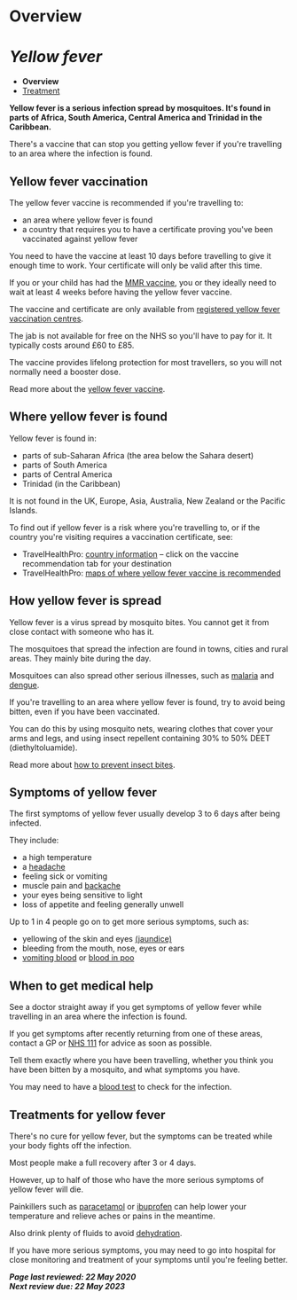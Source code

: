 <!-- Yellow fever -->

# **Overview**

# *Yellow fever*

- **Overview**
- [Treatment](yellow-fever-vaccination.md)

**Yellow fever is a serious infection spread by  mosquitoes. It's found in parts of Africa, South America, Central  America and Trinidad in the Caribbean.**

There's a vaccine that can stop you getting yellow fever if you're travelling to an area where the infection is found.

## Yellow fever vaccination

The yellow fever vaccine is recommended if you're travelling to:

- an area where yellow fever is found
- a country that requires you to have a certificate proving you've been vaccinated against yellow fever

You need to have the vaccine at least 10 days before travelling to give it  enough time to work. Your certificate will only be valid after this  time.

If you or your child has had the [MMR vaccine](https://www.nhs.uk/conditions/vaccinations/mmr-vaccine/), you or they ideally need to wait at least 4 weeks before having the yellow fever vaccine.

The vaccine and certificate are only available from [registered yellow fever vaccination centres](https://nathnacyfzone.org.uk/search-centres).

The jab is not available for free on the NHS so you'll have to pay for it. It typically costs around £60 to £85.

The vaccine provides lifelong protection for most travellers, so you will not normally need a booster dose.

Read more about the [yellow fever vaccine](https://www.nhs.uk/conditions/yellow-fever/vaccination/).

## Where yellow fever is found

Yellow fever is found in:

- parts of sub-Saharan Africa (the area below the Sahara desert)
- parts of South America
- parts of Central America
- Trinidad (in the Caribbean)

It is not found in the UK, Europe, Asia, Australia, New Zealand or the Pacific Islands.

To find out if yellow fever is a risk where you're travelling to, or  if the country you're visiting requires a vaccination certificate, see:

- TravelHealthPro: [country information](https://travelhealthpro.org.uk/countries) – click on the vaccine recommendation tab for your destination
- TravelHealthPro: [maps of where yellow fever vaccine is recommended](https://nathnacyfzone.org.uk/factsheet/60/yellow-fever-maps)

## How yellow fever is spread

Yellow fever is a virus spread by mosquito bites. You cannot get it from close contact with someone who has it.

The mosquitoes that spread the infection are found in towns, cities and rural areas. They mainly bite during the day.

Mosquitoes can also spread other serious illnesses, such as [malaria](https://www.nhs.uk/conditions/malaria/) and [dengue](https://www.nhs.uk/conditions/dengue/).

If you're travelling to an area where yellow fever is found, try to avoid being bitten, even if you have been vaccinated. 

You can do this by using mosquito nets, wearing clothes that cover your  arms and legs, and using insect repellent containing 30% to 50% DEET  (diethyltoluamide).

Read more about [how to prevent insect bites](https://www.nhs.uk/conditions/insect-bites-and-stings/prevention/).

## Symptoms of yellow fever

The first symptoms of yellow fever usually develop 3 to 6 days after being infected.

They include:

- a high temperature
- a [headache](https://www.nhs.uk/conditions/headaches/)
- feeling sick or vomiting
- muscle pain and [backache](https://www.nhs.uk/conditions/back-pain/)
- your eyes being sensitive to light
- loss of appetite and feeling generally unwell

Up to 1 in 4 people go on to get more serious symptoms, such as:

- yellowing of the skin and eyes [(jaundice)](https://www.nhs.uk/conditions/jaundice/)
- bleeding from the mouth, nose, eyes or ears
- [vomiting blood](https://www.nhs.uk/conditions/vomiting-blood/) or [blood in poo](https://www.nhs.uk/conditions/bleeding-from-the-bottom-rectal-bleeding/)

## When to get medical help

See a doctor straight away if you get symptoms of yellow fever while travelling in an area where the infection is found.

If you get symptoms after recently returning from one of these areas, contact a GP or [NHS 111](https://www.nhs.uk/using-the-nhs/nhs-services/urgent-and-emergency-care/nhs-111/) for advice as soon as possible.

Tell them exactly where you have been travelling, whether you think you have been bitten by a mosquito, and what symptoms you have.

You may need to have a [blood test](https://www.nhs.uk/conditions/blood-tests/) to check for the infection.

## Treatments for yellow fever

There's no cure for yellow fever, but the symptoms can be treated while your body fights off the infection.

Most people make a full recovery after 3 or 4 days.

However, up to half of those who have the more serious symptoms of yellow fever will die.

Painkillers such as [paracetamol](https://www.nhs.uk/medicines/paracetamol-for-adults/) or [ibuprofen](https://www.nhs.uk/medicines/ibuprofen-for-adults/) can help lower your temperature and relieve aches or pains in the meantime. 

Also drink plenty of fluids to avoid [dehydration](https://www.nhs.uk/conditions/dehydration/).

If you have more serious symptoms, you may need to go into hospital for  close monitoring and treatment of your symptoms until you're feeling  better.

***Page last reviewed: 22 May 2020  
Next review due: 22 May 2023***
